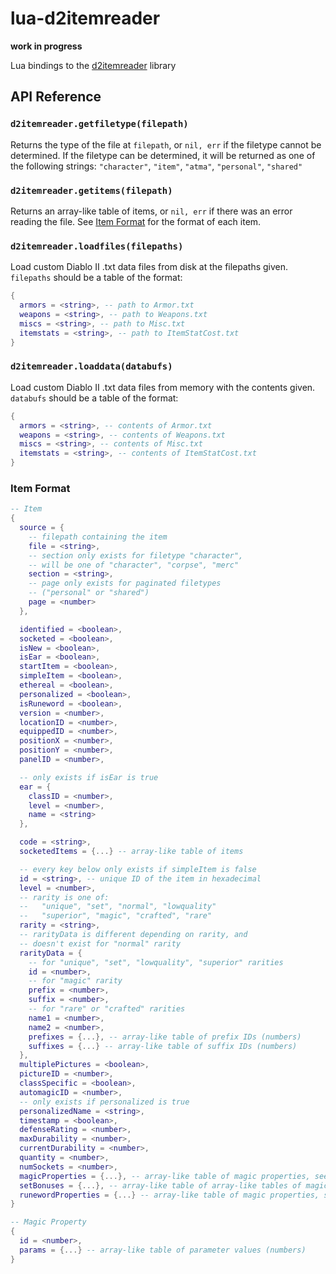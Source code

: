 lua-d2itemreader
================

**work in progress**

Lua bindings to the [d2itemreader](https://github.com/squeek502/d2itemreader) library

## API Reference

### `d2itemreader.getfiletype(filepath)`
Returns the type of the file at `filepath`, or `nil, err` if the filetype cannot be determined. If the filetype can be determined, it will be returned as one of the following strings: `"character"`, `"item"`, `"atma"`, `"personal"`, `"shared"`

### `d2itemreader.getitems(filepath)`
Returns an array-like table of items, or `nil, err` if there was an error reading the file. See [Item Format](#item-format) for the format of each item.

### `d2itemreader.loadfiles(filepaths)`
Load custom Diablo II .txt data files from disk at the filepaths given. `filepaths` should be a table of the format:

```lua
{
  armors = <string>, -- path to Armor.txt
  weapons = <string>, -- path to Weapons.txt
  miscs = <string>, -- path to Misc.txt
  itemstats = <string>, -- path to ItemStatCost.txt
}
```

### `d2itemreader.loaddata(databufs)`
Load custom Diablo II .txt data files from memory with the contents given. `databufs` should be a table of the format:

```lua
{
  armors = <string>, -- contents of Armor.txt
  weapons = <string>, -- contents of Weapons.txt
  miscs = <string>, -- contents of Misc.txt
  itemstats = <string>, -- contents of ItemStatCost.txt
}
```

### Item Format

```lua
-- Item
{
  source = {
    -- filepath containing the item
    file = <string>,
    -- section only exists for filetype "character",
    -- will be one of "character", "corpse", "merc"
    section = <string>,
    -- page only exists for paginated filetypes
    -- ("personal" or "shared")
    page = <number>
  },

  identified = <boolean>,
  socketed = <boolean>,
  isNew = <boolean>,
  isEar = <boolean>,
  startItem = <boolean>,
  simpleItem = <boolean>,
  ethereal = <boolean>,
  personalized = <boolean>,
  isRuneword = <boolean>,
  version = <number>,
  locationID = <number>,
  equippedID = <number>,
  positionX = <number>,
  positionY = <number>,
  panelID = <number>,

  -- only exists if isEar is true
  ear = {
    classID = <number>,
    level = <number>,
    name = <string>
  },

  code = <string>,
  socketedItems = {...} -- array-like table of items

  -- every key below only exists if simpleItem is false
  id = <string>, -- unique ID of the item in hexadecimal
  level = <number>,
  -- rarity is one of:
  --   "unique", "set", "normal", "lowquality"
  --   "superior", "magic", "crafted", "rare"
  rarity = <string>,
  -- rarityData is different depending on rarity, and
  -- doesn't exist for "normal" rarity
  rarityData = {
    -- for "unique", "set", "lowquality", "superior" rarities
    id = <number>,
    -- for "magic" rarity
    prefix = <number>,
    suffix = <number>,
    -- for "rare" or "crafted" rarities
    name1 = <number>,
    name2 = <number>,
    prefixes = {...}, -- array-like table of prefix IDs (numbers)
    suffixes = {...} -- array-like table of suffix IDs (numbers)
  },
  multiplePictures = <boolean>,
  pictureID = <number>,
  classSpecific = <boolean>,
  automagicID = <number>,
  -- only exists if personalized is true
  personalizedName = <string>,
  timestamp = <boolean>,
  defenseRating = <number>,
  maxDurability = <number>,
  currentDurability = <number>,
  quantity = <number>,
  numSockets = <number>,
  magicProperties = {...}, -- array-like table of magic properties, see below
  setBonuses = {...}, -- array-like table of array-like tables of magic properties
  runewordProperties = {...} -- array-like table of magic properties, see below
}

-- Magic Property
{
  id = <number>,
  params = {...} -- array-like table of parameter values (numbers)
}
```